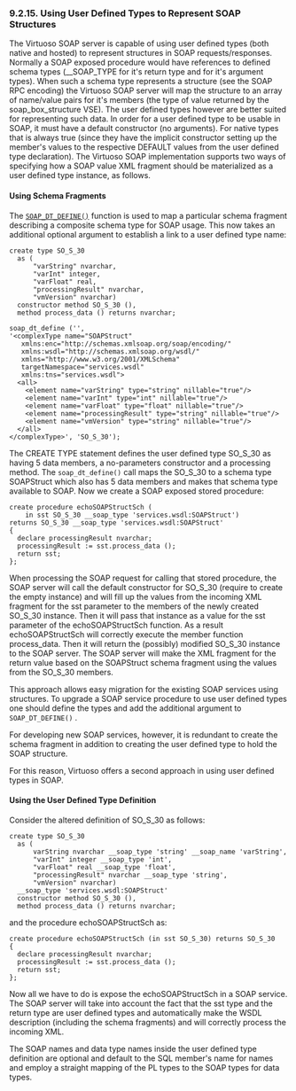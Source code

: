 <div>

<div>

<div>

<div>

### 9.2.15. Using User Defined Types to Represent SOAP Structures

</div>

</div>

</div>

The Virtuoso SOAP server is capable of using user defined types (both
native and hosted) to represent structures in SOAP requests/responses.
Normally a SOAP exposed procedure would have references to defined
schema types (\_\_SOAP_TYPE for it's return type and for it's argument
types). When such a schema type represents a structure (see the SOAP RPC
encoding) the Virtuoso SOAP server will map the structure to an array of
name/value pairs for it's members (the type of value returned by the
soap_box_structure VSE). The user defined types however are better
suited for representing such data. In order for a user defined type to
be usable in SOAP, it must have a default constructor (no arguments).
For native types that is always true (since they have the implicit
constructor setting up the member's values to the respective DEFAULT
values from the user defined type declaration). The Virtuoso SOAP
implementation supports two ways of specifying how a SOAP value XML
fragment should be materialized as a user defined type instance, as
follows.

<div>

<div>

<div>

<div>

#### Using Schema Fragments

</div>

</div>

</div>

The <a href="fn_soap_dt_define.html" class="link"
title="soap_dt_define"><code
class="function">SOAP_DT_DEFINE()</code></a> function is used to map a
particular schema fragment describing a composite schema type for SOAP
usage. This now takes an additional optional argument to establish a
link to a user defined type name:

``` programlisting
create type SO_S_30
  as (
      "varString" nvarchar,
      "varInt" integer,
      "varFloat" real,
      "processingResult" nvarchar,
      "vmVersion" nvarchar)
  constructor method SO_S_30 (),
  method process_data () returns nvarchar;

soap_dt_define ('',
'<complexType name="SOAPStruct"
   xmlns:enc="http://schemas.xmlsoap.org/soap/encoding/"
   xmlns:wsdl="http://schemas.xmlsoap.org/wsdl/"
   xmlns="http://www.w3.org/2001/XMLSchema"
   targetNamespace="services.wsdl"
   xmlns:tns="services.wsdl">
  <all>
    <element name="varString" type="string" nillable="true"/>
    <element name="varInt" type="int" nillable="true"/>
    <element name="varFloat" type="float" nillable="true"/>
    <element name="processingResult" type="string" nillable="true"/>
    <element name="vmVersion" type="string" nillable="true"/>
  </all>
</complexType>', 'SO_S_30');
```

The CREATE TYPE statement defines the user defined type SO_S_30 as
having 5 data members, a no-parameters constructor and a processing
method. The `soap_dt_define()` call maps the SO_S_30 to a schema type
SOAPStruct which also has 5 data members and makes that schema type
available to SOAP. Now we create a SOAP exposed stored procedure:

``` programlisting
create procedure echoSOAPStructSch (
    in sst SO_S_30 __soap_type 'services.wsdl:SOAPStruct')
returns SO_S_30 __soap_type 'services.wsdl:SOAPStruct'
{
  declare processingResult nvarchar;
  processingResult := sst.process_data ();
  return sst;
};
```

When processing the SOAP request for calling that stored procedure, the
SOAP server will call the default constructor for SO_S_30 (require to
create the empty instance) and will fill up the values from the incoming
XML fragment for the sst parameter to the members of the newly created
SO_S_30 instance. Then it will pass that instance as a value for the sst
parameter of the echoSOAPStructSch function. As a result
echoSOAPStructSch will correctly execute the member function
process_data. Then it will return the (possibly) modified SO_S_30
instance to the SOAP server. The SOAP server will make the XML fragment
for the return value based on the SOAPStruct schema fragment using the
values from the SO_S_30 members.

This approach allows easy migration for the existing SOAP services using
structures. To upgrade a SOAP service procedure to use user defined
types one should define the types and add the additional argument to
`SOAP_DT_DEFINE()` .

For developing new SOAP services, however, it is redundant to create the
schema fragment in addition to creating the user defined type to hold
the SOAP structure.

For this reason, Virtuoso offers a second approach in using user defined
types in SOAP.

</div>

<div>

<div>

<div>

<div>

#### Using the User Defined Type Definition

</div>

</div>

</div>

Consider the altered definition of SO_S_30 as follows:

``` programlisting
create type SO_S_30
  as (
      varString nvarchar __soap_type 'string' __soap_name 'varString',
      "varInt" integer __soap_type 'int',
      "varFloat" real __soap_type 'float',
      "processingResult" nvarchar __soap_type 'string',
      "vmVersion" nvarchar)
  __soap_type 'services.wsdl:SOAPStruct'
  constructor method SO_S_30 (),
  method process_data () returns nvarchar;
```

and the procedure echoSOAPStructSch as:

``` programlisting
create procedure echoSOAPStructSch (in sst SO_S_30) returns SO_S_30
{
  declare processingResult nvarchar;
  processingResult := sst.process_data ();
  return sst;
};
```

Now all we have to do is expose the echoSOAPStructSch in a SOAP service.
The SOAP server will take into account the fact that the sst type and
the return type are user defined types and automatically make the WSDL
description (including the schema fragments) and will correctly process
the incoming XML.

The SOAP names and data type names inside the user defined type
definition are optional and default to the SQL member's name for names
and employ a straight mapping of the PL types to the SOAP types for data
types.

</div>

</div>
